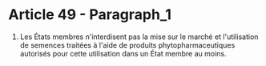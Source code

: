 # Article 49 - Paragraph_1

1. Les États membres n'interdisent pas la mise sur le marché et l'utilisation de semences traitées à l'aide de produits phytopharmaceutiques autorisés pour cette utilisation dans un État membre au moins.